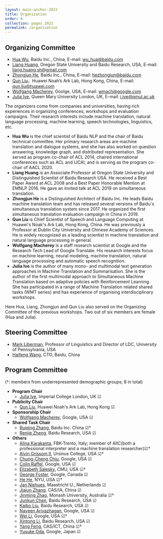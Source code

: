 ```yaml
---
layout: main-anchor-2022
title: Organization
order: 6
collection: pages_2022
permalink: /organization
---
```


## Organizing Committee

- [Hua Wu](https://wuhuanlp.github.io), Baidu Inc., China, E-mail: wu_hua@baidu.com
- [Liang Huang](http://eecs.oregonstate.edu/~huanlian), Oregon State University and Baidu Research, USA, E-mail: liang.huang.sh@gmail.com
- [Zhongjun He](https://zhongjunhe.github.io), Baidu Inc., China, E-mail: hezhongjun@baidu.com
- [Qun Liu](https://scholar.google.com.sg/citations?user=2HhiGzcAAAAJ&hl=en)，Huawei Noah’s Ark Lab, Hong Kong, China, E-mail: qun.liu@huawei.com
- [Wolfgang Macherey](https://research.google/people/author7590/), Goolge, USA, E-mail: wmach@google.com
- [Julia Ive](https://julia-ive.github.io/), Queen Mary University London, UK, E-mail: j.ive@qmul.ac.uk

The organizers come from companies and universities, having rich experiences in organizing conferences, workshops and evaluation campaigns. Their research interests include machine translation, natural language processing, machine learning, speech technologies, linguistics, etc.

- **Hua Wu** is the chief scientist of Baidu NLP and the chair of Baidu technical committee. Her primary research areas are machine translation and dialogue systems, and she has also worked on question answering, knowledge graph, and distributed representation. She served as program co-chair of ACL 2014, chaired international conferences such as ACL and IJCAI, and is serving as the program co-chair of AACL 2020.
- **Liang Huang** is an Associate Professor at Oregon State University and Distinguished Scientist of Baidu Research USA. He received a Best Paper Award at ACL 2008 and a Best Paper Honorable Mention at EMNLP 2016. He gave an invited talk at ACL 2019 on simultaneous translation.
- **Zhongjun He** is a Distinguished Architect of Baidu Inc. He leads Baidu machine translation team and has released several versions of Baidu's simultaneous translation system since 2017.  He organized the first simultaneous translation evaluation campaign in China in 2019.
- **Qun Liu** is Chief Scientist of Speech and Language Computing at Huawei's Noak's Ark Lab, Hong Kong, China.
He was previously a Professor at Dublin City University and Chinese Academy of Sciences. He is widely recognized as a  leading scientist in machine translation and natural language processing in general.
- **Wolfgang Macherey** is a staff research scientist at Google and the Research Tech Lead of Google Translate. His research interests focus on machine learning, neural modeling, machine translation, natural language processing and automatic speech recognition.
- **Julia Ive** is the author of many mono- and multimodal text generation approaches in Machine Translation and Summarisation. She is the author of the first multimodal approach to Simultaneous Machine Translation based on adaptive policies with Reinforcement Learning. She has participated in a range of Machine Translation related shared tasks (WMT series) and has experience of organising interdisciplinary workshops.

Here Hua, Liang, Zhongjun and Qun Liu also served on the Organizing Committee of the previous workshops. Two out of six members are female (Hua and Julia).

## Steering Committee
- [Mark Liberman](https://www.ling.upenn.edu/~myl/), Professor of Linguistics and Director of LDC, University of Pennsylvania, USA
- [Haifeng Wang](http://research.baidu.com/People/index-view?id=116), CTO, Baidu, China

## Program Committee
(†: members from underrepresented demographic groups; 8 in total)<br>
- **Program Chair**
  * [Julia Ive](https://julia-ive.github.io/), Imperial College London, UK ☑
- **Publicity Chair**
  * [Qun Liu](https://liuquncn.github.io/index_en.html), Huawei Noah's Ark Lab, Hong Kong ☑
- **Sponsorship Chair**
  * [Wolfgang Macherey](https://ai.google/research/people/author7590/), Google, USA ☑
- **Shared Task Chair**
  * [Ruiqing Zhang](https://cn.linkedin.com/in/ruiqing-zhang-36b99b61), Baidu Inc. China ☑†
  * [Renjie Zheng](http://www.renj.me/), Baidu Research, USA ☑
- **Others**
  * [Alina Karakanta](https://ict.fbk.eu/people/detail/alina-karakanta/), FBK-Trento, Italy; member of AIIC(both a professional interpreter and a machine translation researcher)☑†
  * [Alvin Grissom II](https://www.ursinus.edu/live/profiles/3125-alvin-grissom-ii), Ursinus College, USA ☑†
  * [Chung-Cheng Chiu](https://scholar.google.com/citations?user=8bNM5WgAAAAJ&hl=en), Google, USA ☑
  * [Colin Raffel](https://colinraffel.com/), Google, USA ☑
  * [Elizabeth Salesky](https://www.lti.cs.cmu.edu/people/222218365/elizabeth-salesky), CMU, USA ☑†
  * [George Foster](https://scholar.google.com/citations?user=Hr8KyG4AAAAJ&hl=en), Google, Canada ☑
  * [He He](https://hhexiy.github.io/), NYU, USA ☑†
  * [Jan Niehues](https://www.maastrichtuniversity.nl/jan.niehues), Maastricht U., Netherlands ☑
  * [Jiajun Zhang](http://www.nlpr.ia.ac.cn/cip/jjzhang.htm), CAS/IA, China ☑
  * [Jinming Zhao](https://au.linkedin.com/in/michelle-jinming-zhao-a82b0497), Monash University, Australia ☑†
  * [Junkun Chen](https://web.engr.oregonstate.edu/~chenjun2/), Baidu Research, USA ☑
  * [Kaibo Liu](https://scholar.google.com/citations?user=Ec-zt90AAAAJ&hl=en), Baidu Research, USA ☑
  * [Naveen Arivazhagan](https://scholar.google.com/citations?user=9KGy35AAAAAJ&hl=en), Google, USA ☑
  * [Wei Li](https://research.google/people/106528/), Google, USA ☑†
  * [Xintong Li](https://znculee.github.io/), Baidu Research, USA ☑
  * [Yang Feng](http://sourcedb.ict.cas.cn/cn/jssrck/201709/t20170910_4857722.html), CAS/ICT, China ☑†
  * [Yusuke Oda](https://scholar.google.com/citations?user=Re6oRt4AAAAJ&hl=en), Google, Japan ☑

